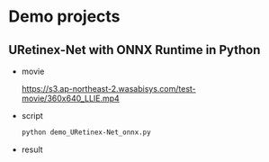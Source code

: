 # Demo projects

## URetinex-Net with ONNX Runtime in Python

- movie

  https://s3.ap-northeast-2.wasabisys.com/test-movie/360x640_LLIE.mp4

- script
  ```bash
  python demo_URetinex-Net_onnx.py
  ```

- result



